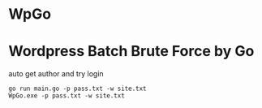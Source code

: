 # WpGo

# Wordpress Batch Brute Force by Go

auto get author and try login


```
go run main.go -p pass.txt -w site.txt
WpGo.exe -p pass.txt -w site.txt
```